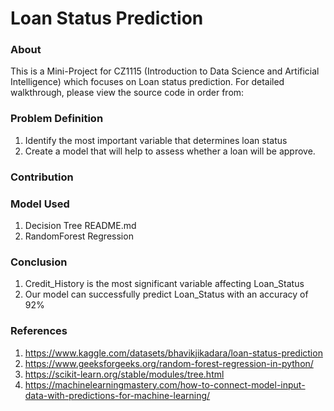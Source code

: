 # Loan Status Prediction

### About
This is a Mini-Project for CZ1115 (Introduction to Data Science and Artificial Intelligence) which focuses on Loan status prediction. For detailed walkthrough, please view the source code in order from:

### Problem Definition
1. Identify the most important variable that determines loan status
2. Create a model that will help to assess whether a loan will be approve. 

### Contribution

### Model Used
1. Decision Tree README.md
2. RandomForest Regression 

### Conclusion
1. Credit_History is the most significant variable affecting Loan_Status
2. Our model can successfully predict Loan_Status with an accuracy of 92% 

### References
1. https://www.kaggle.com/datasets/bhavikjikadara/loan-status-prediction
2. https://www.geeksforgeeks.org/random-forest-regression-in-python/
3. https://scikit-learn.org/stable/modules/tree.html
4. https://machinelearningmastery.com/how-to-connect-model-input-data-with-predictions-for-machine-learning/
